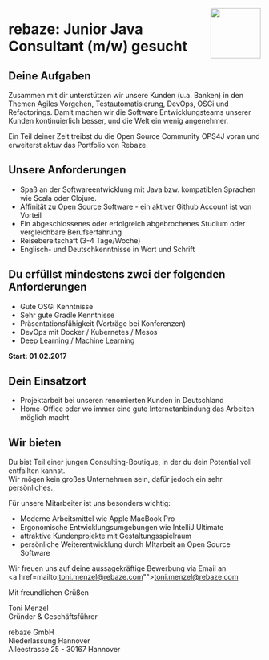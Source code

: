 [<img src="http://www.rebaze.com/assets/Rebaze_icon_colors_tbg.png" align="right" width="100">](http://rebaze.com)

# rebaze: Junior Java Consultant (m/w) gesucht

## Deine Aufgaben
Zusammen mit dir unterstützen wir unsere Kunden (u.a. Banken) in den Themen Agiles Vorgehen, Testautomatisierung, DevOps, OSGi und Refactorings. Damit machen wir die Software Entwicklungsteams unserer Kunden kontinuierlich besser, und die Welt ein wenig angenehmer.

Ein Teil deiner Zeit treibst du die Open Source Community OPS4J voran und erweiterst aktuv das Portfolio von Rebaze.

## Unsere Anforderungen
- Spaß an der Softwareentwicklung mit Java bzw. kompatiblen Sprachen wie Scala oder Clojure.
- Affinität zu Open Source Software - ein aktiver Github Account ist von Vorteil
- Ein abgeschlossenes oder erfolgreich abgebrochenes Studium oder vergleichbare Berufserfahrung
- Reisebereitschaft (3-4 Tage/Woche)
- Englisch- und Deutschkenntnisse in Wort und Schrift

## Du erfüllst mindestens zwei der folgenden Anforderungen
- Gute OSGi Kenntnisse
- Sehr gute Gradle Kenntnisse
- Präsentationsfähigkeit (Vorträge bei Konferenzen)
- DevOps mit Docker / Kubernetes / Mesos
- Deep Learning / Machine Learning

**Start: 01.02.2017**

## Dein Einsatzort
- Projektarbeit bei unseren renomierten Kunden in Deutschland
- Home-Office oder wo immer eine gute Internetanbindung das Arbeiten möglich macht

## Wir bieten
Du bist Teil einer jungen Consulting-Boutique, in der du dein Potential voll entfallten kannst.<BR/>
Wir mögen kein großes Unternehmen sein, dafür jedoch ein sehr persönliches.

Für unsere Mitarbeiter ist uns besonders wichtig:
- Moderne Arbeitsmittel wie Apple MacBook Pro
- Ergonomische Entwicklungsumgebungen wie IntelliJ Ultimate
- attraktive Kundenprojekte mit Gestaltungsspielraum
- persönliche Weiterentwicklung durch MItarbeit an Open Source Software

Wir freuen uns auf deine aussagekräftige Bewerbung via Email an<BR/> <a href=mailto:toni.menzel@rebaze.com"">toni.menzel@rebaze.com</a>

Mit freundlichen Grüßen

Toni Menzel<BR/>
Gründer & Geschäftsführer<BR/>

rebaze GmbH<BR/>
Niederlassung Hannover<BR/>
Alleestrasse 25 - 30167 Hannover<BR/>
